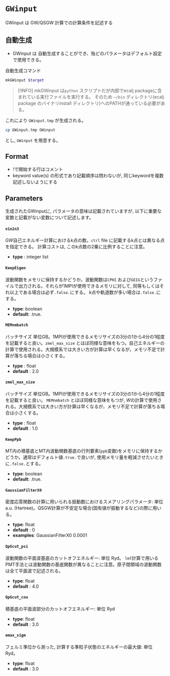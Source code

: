 # `GWinput`

GWinput は GW/QSGW 計算での計算条件を記述する

## 自動生成
- GWinput は 自動生成することができ、殆どのパラメータはデフォルト設定で使用できる。

自動生成コマンド
```bash
mkGWinput $target 
```
> [!INFO]
> mkGWinput は`python` スクリプトだが内部でecalj packageに含まれている実行ファイルを実行する。
> そのため `~/bin` ディレクトリ(ecalj package のバイナリinstall ディレクトリ)へのPATHが通っている必要がある。

これにより `GWinput.tmp` が生成される。

```bash
cp GWinput.tmp GWinput
```
とし, `GWinput` を用意する。


## Format
- !で開始する行はコメント
- keyword  value(s) の形式であり記載順序は問わないが, 同じkeywordを複数記述しないようにする

## Parameters
生成されたGWinputに, パラメータの意味は記載されていますが, 以下に重要な変数と記載がない変数について記述します。

#### `n1n2n3`
$GW$自己エネルギー計算におけるk点の数。`ctrl` file に記載するk点とは異なる点を指定できる。 計算コストは, このk点数の2乗に比例することに注意。
- **type** : integer list

#### `KeepEigen`  
波動関数をメモリに保持するかどうか。波動関数は`CPHI` および`GEIG`というファイルで出力される。それらが1MPIが使用できるメモリに対して, 同等もしくはそれ以上である場合は必ず`.false.`にする。 $k$点や軌道数が多い場合は`.false.`にする。
- **type**: boolean
- **default**: .true.

#### `MEMnmbatch`
バッチサイズ 単位GB。1MPIが使用できるメモリサイズの3分の1から4分の1程度を記載すると良い。`zmel_max_size` とほぼ同様な意味をもつ。自己エネルギーの計算で使用される。大規模系では大きい方が計算は早くなるが，メモリ不足で計算が落ちる場合は小さくする。
- **type** : float
- **default** : 2.0

#### `zmel_max_size`
バッチサイズ 単位GB。1MPIが使用できるメモリサイズの3分の1から4分の1程度を記載すると良い。 `MEMnmbatch` とほぼ同様な意味をもつが, $W$の計算で使用される。大規模系では大きい方が計算は早くなるが，メモリ不足で計算が落ちる場合は小さくする。
- **type** : float
- **default** : 1.0

#### `KeepPpb`
MT内の積基底とMT内波動関数基底の行列要素(`ppb`変数)をメモリに保持するかどうか。通常はデフォルト値`.true.`で良いが, 使用メモリ量を軽減させたいときに`.false.`とする。
- **type**: boolean
- **default**: .true.

#### `GaussianFilterX0`
密度応答関数の計算に用いられる振動数におけるスメアリングパラメータ: 単位 a.u. (Hartree)。QSGW計算が不安定な場合(固有値が振動するなど)の際に用いる。
- **type**: float
- **default** : 0
- **examples**: GaussianFilterX0 0.0001

#### `QpGcut_psi`
波動関数の平面波基底のカットオフエネルギー: 単位 Ryd。 `lmf`計算で用いるPMT手法とは波動関数の基底関数が異なることに注意。原子間領域の波動関数は全て平面波で記述される。
- **type**: float
- **default** : 4.0

#### `QpGcut_cou`
積基底の平面波部分のカットオフエネルギー: 単位 Ryd
- **type**: float
- **default** : 3.0

#### `emax_sigm`
フェルミ準位から測った, 計算する準粒子状態のエネルギーの最大値: 単位 Ryd。
- **type**: float
- **default** : 3.0
